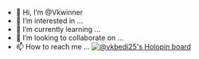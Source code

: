 - 👋 Hi, I’m @Vkwinner
- 👀 I’m interested in ...
- 🌱 I’m currently learning ...
- 💞️ I’m looking to collaborate on ...
- 📫 How to reach me ...
[![@vkbedi25's Holopin board](https://holopin.me/vkbedi25)](https://holopin.io/@vkbedi25)
<!---
Vkwinner/Vkwinner is a ✨ special ✨ repository because its `README.md` (this file) appears on your GitHub profile.
You can click the Preview link to take a look at your changes.
--->
